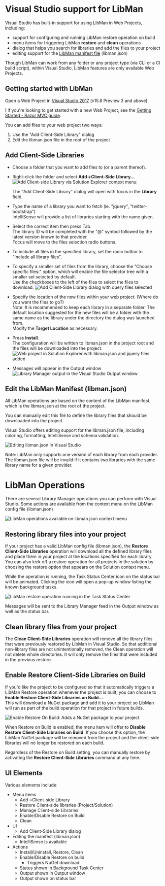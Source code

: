 # Visual Studio support for LibMan

Visual Studio has built-in support for using LibMan in Web Projects, including:

- support for configuring and running LibMan restore operation on build
- menu items for triggering LibMan **restore** and **clean** operations
- dialog that helps you search for libraries and add the files to your project
- editing support for the [LibMan manifest file](libman-manifest) (libman.json)

Though LibMan can work from any folder or any project type (via CLI or a CI build script), within Visual Studio, LibMan features are only available Web Projects.

## Getting started with LibMan

Open a Web Project in [Visual Studio 2017](https://visualstudio.com/vs) (v15.8 Preview 3 and above).

! If you're looking to get started with a new Web Project, see the [Getting Started - Razor MVC guide](getting-started-with-web).

You can add files to your web project two ways:
1. Use the "Add Client-Side Library" dialog
2. Edit the libman.json file in the root of the project

## Add Client-Side Libraries

- Choose a folder that you want to add files to (or a parent thereof).
- Right-click the folder and select **Add->Client-Side Library...**<br>
  ![Add Client-side Library via Solution Explorer context menu](https://user-images.githubusercontent.com/17131343/42005703-baa86756-7a2a-11e8-8a7b-791b75835c6a.png)

  The "Add Client-Side Library" dialog will open with focus in the **Library** field.<br>
- Type the name of a library you want to fetch (ie. "jquery", "twitter-bootstrap")<br>
  IntelliSense will provide a list of libraries starting with the name given.
- Select the correct item then press Tab.<br>
  The library ID will be completed with the "@" symbol followed by the latest version known to that provider.<br>
  Focus will move to the files selection radio buttons.
- To include all files in the specified library, set the radio button to "Include all library files".
- To specify a smaller set of files from the library, choose the "Choose specific files:" option, which will enable the file selector tree with a smaller set selected by default.<br>
  Use the checkboxes to the left of the files to select the files to download.
![Add Client-Side Library dialog with query files selected](https://user-images.githubusercontent.com/17131343/41642784-2499ab88-741e-11e8-9b62-db503d17b660.png)
- Specify the location of the new files within your web project. (Where do you want the files to go?)<br>
  Note: It is recommended to keep each library in a separate folder. The default location suggested for the new files will be a folder with the same name as the library under the directory the dialog was launched from.<br>
  Modify the **Target Location** as necessary.
- Press **Install**.<br>
  The configuration will be written to libman.json in the project root and the files will be downloaded into the project.<br>
![Web project in Solution Explorer with libman.json and jquery files added](https://user-images.githubusercontent.com/17131343/41643578-72bee682-7420-11e8-8008-66dfac003f6a.png)
- Messages will appear in the Output window
![Library Manager output in the Visual Studio Output window](https://user-images.githubusercontent.com/17131343/41643377-d6e4e32e-741f-11e8-9d64-9b62a952f2af.png)

## Edit the LibMan Manifest (libman.json)

All LibMan operations are based on the content of the LibMan manifest, which is the libman.json at the root of the project.

You can manually edit this file to define the library files that should be downloaded into the project.

Visual Studio offers editing support for the libman.json file, including coloring, formatting, IntelliSense and schema validation.

![Editing libman.json in Visual Studio](https://user-images.githubusercontent.com/17131343/41644228-4a552b50-7422-11e8-9a14-0704b5a60f17.png)

Note: LibMan only supports one version of each library from each provider. The libman.json file will be invalid if it contains two libraries with the same library name for a given provider.

# LibMan Operations

There are several Library Manager operations you can perform with Visual Studio.
Some actions are available from the context menu on the LibMan config file (libman.json)

![LibMan operations available on libman.json context menu](https://user-images.githubusercontent.com/17131343/42006690-473b4bac-7a30-11e8-8739-554995484f72.png)

## Restoring library files into your project

If your project has a valid LibMan config file (libman.json), the **Restore Client-Side Libraries** operation will download all the defined library files and place them in your project at the locations specified for each library.
You can also kick off a restore operation for all projects in the solution by choosing the restore option that appears on the Solution context menu.

While the operation is running, the Task Status Center icon on the status bar will be animated. Clicking the icon will open a pop-up window listing the known background tasks.<br>

![LibMan restore operation running in the Task Status Center](https://user-images.githubusercontent.com/17131343/42007109-f2d25bac-7a32-11e8-8a2b-bb6b5b4d165f.png)

Messages will be sent to the Library Manager feed in the Output window as well as the status bar.

## Clean library files from your project

The **Clean Client-Side Libraries** operation will remove all the library files that were previously restored by LibMan in Visual Studio. So that additional non-library files are not unintentionally removed, the Clean operation will not delete whole directories. It will only remove the files that were included in the previous restore.

## Enable Restore Client-Side Libraries on Build

If you'd like the project to be configured so that it automatically triggers a LibMan Restore operation whenever the project is built, you can choose to **Enable Restore Client-Side Libraries on Build...**.<br>
This will download a NuGet package and add it to your project so LibMan will run as part of the build operation for that project in future builds.

![Enable Restore On Build: Adds a NuGet package to your project](https://user-images.githubusercontent.com/17131343/42007019-49bb0546-7a32-11e8-9e63-5cb48c791121.png)

When Restore on Build is enabled, the menu item will offer to **Disable Restore Client-Side Libraries on Build**.
If you choose this option, the LibMan NuGet package will be removed from the project and the client-side libraries will no longer be restored on each build.

Regardless of the Restore on Build setting, you can manually restore by activating the **Restore Client-Side Libraries** command at any time.

## UI Elements
Various elements include:
- Menu items
  - Add->Client-side Library
  - Restore Client-side libraries (Project/Solution)
  - Manage Client-side Libraries
  - Enable/Disable Restore on Build
  - Clean
- UI
  - Add Client-Side Library dialog
- Editing the manifest (libman.json)
  - IntelliSense is available
- Actions
  - Install/Uninstall, Restore, Clean
  - Enable/Disable Restore on build
    - Triggers NuGet download
  - Status shown in Background Task Center
  - Output shown in Output window
  - Output shown on status bar